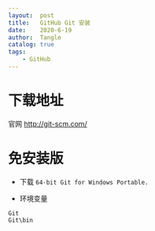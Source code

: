 ```yaml
---
layout:  post
title:   GitHub Git 安装
date:    2020-6-19
author:  Tangle
catalog: true
tags:
    - GitHub
---
```


# 下载地址

官网 <http://git-scm.com/>

# 免安装版

- 下载 `64-bit Git for Windows Portable.`

- 环境变量

```
Git
Git\bin
```
